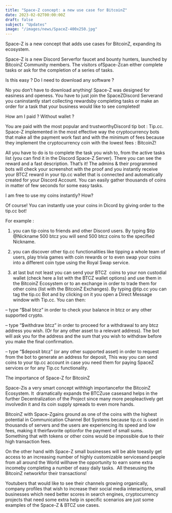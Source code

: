 ```yaml
---
title: "Space-Z concept: a new use case for BitcoinZ"
date: 2023-02-02T00:00:00Z
draft: false
subject: "Updates"
image: "/images/news/SpaceZ-400x250.jpg"
---
```


Space-Z is a new concept that adds use cases for BitcoinZ, expanding its ecosystem.

Space-Z is a new Discord Serverfor faucet and bounty hunters, launched by BitcoinZ Community members. The visitors ofSpace-Zcan either complete tasks or ask for the completion of a series of tasks.

Is this easy ? Do I need to download any software ?

No you don’t have to download anything! Space-Z was designed for easiness and openess. You have to just join the SpaceZDiscord Serverand you caninstantly start collecting rewardsby completing tasks or make an order for a task that your business would like to see completed!

How am I paid ? Without wallet ?

You are paid with the most popular and trustworthyDiscord tip bot : Tip.cc. Space-Z implemented in the most effective way the cryptocurrency bots that make all the payment work fast and with the minimum of fees because they implement the cryptocurrency coin with the lowest fees : BitcoinZ!

All you have to do is to complete the task you wish to, from the active tasks list (you can find it in the Discord Space-Z Server). There you can see the reward and a fast description. That’s it! The admins & their programmed bots will check your screenshot with the proof and you instantly receive your BTCZ reward in your tip.cc wallet that is connected and automatically created for your Discord Account. You can easily gather thousands of coins in matter of few seconds for some easy tasks.

I am free to use my coins instantly? How?

Of course! You can instantly use your coins in Dicord by giving order to the tip.cc bot!

For example :

1) you can tip coins to friends and other Discord users. By typing $tip @Nickname 500 btcz you will send 500 btcz coins to the specified Nickname.

2) you can discover other tip.cc functionalities like tipping a whole team of users, play trivia games with coin rewards or to even swap your coins into a different coin type using the Royal Swap service.

3) at last but not least you can send your BTCZ  coins to your non custodial wallet (check here a list with the BTCZ wallet options) and use them in the BitcoinZ Ecosystem or to an exchange in order to trade them for other coins (list with the BitcoinZ Exchanges). By typing @tip.cc you can tag the tip.cc Bot and by clicking on it you open a Direct Message window with Tip.cc. You can then:

– type “$bal btcz” in order to check your balance in btcz or any other supported crypto.

– type “$withdraw btcz” in order to proceed for a withdrawal to any btcz address you wish. (Or for any other asset to a relevant address). The bot will ask you for the address and the sum that you wish to withdraw before you make the final confirmation.

– type “$deposit btcz” (or any other supported asset) in order to request from the bot to generate an address for deposit, This way you can send coins to your tip.cc account in case you need them for paying SpaceZ services or for any Tip.cc functionality.

The importance of Space-Z for BitcoinZ

Space-Zis a very smart concept withhigh importancefor the BitcoinZ Ecosystem. It  dramatically expands the BTCZuse casesand helps in the further Decentralization of the Project since many more peopleactively get involvedin it and its coin supply spreads to even more hands.

BitcoinZ with Space-Zgains ground as one of the coins with the highest potential in Communication Channel Bot Systems because tip.cc is used in thousands of servers and the users are experiencing its speed and low fees, making it theirfavorite optionfor the payment of small sums. Something that with tokens or other coins would be impossible due to their high transaction fees.

On the other hand with Space-Z small businesses will be able toeasily get access to an increasing number of highly customizable servicesand people from all around the World willhave the opportunity to earn some extra incomeby completing a number of easy daily tasks.  All theseusing the BitcoinZ networkfor their transactions!

Youtubers that would like to see their channels growing organically, company profiles that wish to increase their social media interactions, small businesses which need better scores in search engines, cryptocurrency projects that need some extra help in specific scenarios are just some examples of the Space-Z & BTCZ use cases.
